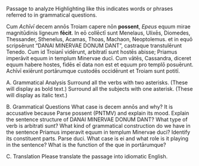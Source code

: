 Passage to analyze
Highlighting like this indicates words or phrases referred to in grammatical questions.

Cum *Achīvī* decem annōs Troiam capere nōn **possent**, *Epeus* equum mirae magnitūdinis ligneum **fēcit**. 
In eō collēctī sunt Menelaus, Ulixēs, Diomedes, Thessander, Sthenelus, Acamas, Thoas, Machaon, Neoptolemus. 
et in equō scripsērunt “DANAI MINERVAE DONUM DANT”, castraque transtulērunt Tenedo. Cum id Troianī vidērunt, arbitratī sunt hostēs abisse; 
Priamus imperāvit equum in templum Minervae ducī. 
Cum vātēs, Cassandra, diceret equum habere hostes, fidēs eī data non est et equum pro templō posuērunt. 
Achīvī exiērunt portārumque custodēs occidērunt et Troiam sunt potitī.

A. Grammatical Analysis
Surround all the verbs with two asterisks. (These will display as bold text.) Surround all the subjects with one asterisk. (These will display as italic text.)

B. Grammatical Questions
What case is decem annōs and why? It is accusative because 
Parse possent (PNTMV) and explain its mood.
Explain the sentence structure of DANAI MINERVAE DONUM DANT?
What type of verb is arbitrati sunt?
What kind of grammatical construction do we have in the sentence Priamus imperavit equum in templum Minervae duci? Identify its constituent parts.
Parse duci.
What case is ei and what role is it playing in the sentence?
What is the function of the que in portārumque?

C. Translation
Please translate the passage into idiomatic English.


